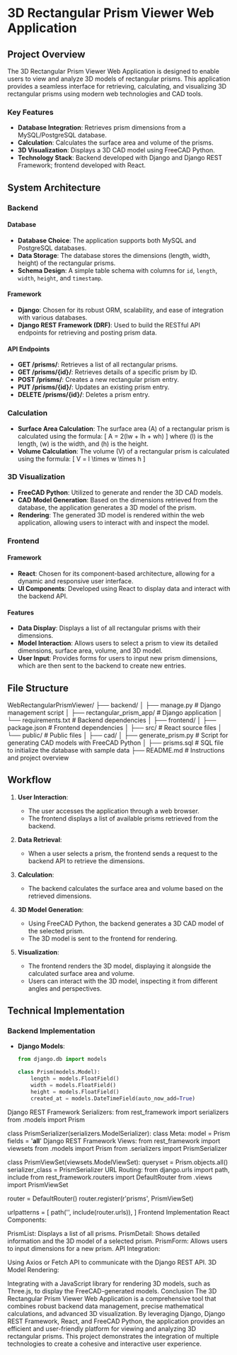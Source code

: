 # 3D Rectangular Prism Viewer Web Application

## Project Overview
The 3D Rectangular Prism Viewer Web Application is designed to enable users to view and analyze 3D models of rectangular prisms. This application provides a seamless interface for retrieving, calculating, and visualizing 3D rectangular prisms using modern web technologies and CAD tools.

### Key Features
- **Database Integration**: Retrieves prism dimensions from a MySQL/PostgreSQL database.
- **Calculation**: Calculates the surface area and volume of the prisms.
- **3D Visualization**: Displays a 3D CAD model using FreeCAD Python.
- **Technology Stack**: Backend developed with Django and Django REST Framework; frontend developed with React.

## System Architecture

### Backend

#### Database
- **Database Choice**: The application supports both MySQL and PostgreSQL databases.
- **Data Storage**: The database stores the dimensions (length, width, height) of the rectangular prisms.
- **Schema Design**: A simple table schema with columns for `id`, `length`, `width`, `height`, and `timestamp`.

#### Framework
- **Django**: Chosen for its robust ORM, scalability, and ease of integration with various databases.
- **Django REST Framework (DRF)**: Used to build the RESTful API endpoints for retrieving and posting prism data.

#### API Endpoints
- **GET /prisms/**: Retrieves a list of all rectangular prisms.
- **GET /prisms/{id}/**: Retrieves details of a specific prism by ID.
- **POST /prisms/**: Creates a new rectangular prism entry.
- **PUT /prisms/{id}/**: Updates an existing prism entry.
- **DELETE /prisms/{id}/**: Deletes a prism entry.

### Calculation
- **Surface Area Calculation**: The surface area \(A\) of a rectangular prism is calculated using the formula:
  \[
  A = 2(lw + lh + wh)
  \]
  where \(l\) is the length, \(w\) is the width, and \(h\) is the height.
- **Volume Calculation**: The volume \(V\) of a rectangular prism is calculated using the formula:
  \[
  V = l \times w \times h
  \]

### 3D Visualization
- **FreeCAD Python**: Utilized to generate and render the 3D CAD models.
- **CAD Model Generation**: Based on the dimensions retrieved from the database, the application generates a 3D model of the prism.
- **Rendering**: The generated 3D model is rendered within the web application, allowing users to interact with and inspect the model.

### Frontend

#### Framework
- **React**: Chosen for its component-based architecture, allowing for a dynamic and responsive user interface.
- **UI Components**: Developed using React to display data and interact with the backend API.

#### Features
- **Data Display**: Displays a list of all rectangular prisms with their dimensions.
- **Model Interaction**: Allows users to select a prism to view its detailed dimensions, surface area, volume, and 3D model.
- **User Input**: Provides forms for users to input new prism dimensions, which are then sent to the backend to create new entries.

## File Structure

WebRectangularPrismViewer/
├── backend/
│ ├── manage.py # Django management script
│ ├── rectangular_prism_app/ # Django application
│ └── requirements.txt # Backend dependencies
│
├── frontend/
│ ├── package.json # Frontend dependencies
│ ├── src/ # React source files
│ └── public/ # Public files
│
├── cad/
│ ├── generate_prism.py # Script for generating CAD models with FreeCAD Python
│
├── prisms.sql # SQL file to initialize the database with sample data
├── README.md # Instructions and project overview


## Workflow

1. **User Interaction**:
   - The user accesses the application through a web browser.
   - The frontend displays a list of available prisms retrieved from the backend.

2. **Data Retrieval**:
   - When a user selects a prism, the frontend sends a request to the backend API to retrieve the dimensions.
   
3. **Calculation**:
   - The backend calculates the surface area and volume based on the retrieved dimensions.
   
4. **3D Model Generation**:
   - Using FreeCAD Python, the backend generates a 3D CAD model of the selected prism.
   - The 3D model is sent to the frontend for rendering.

5. **Visualization**:
   - The frontend renders the 3D model, displaying it alongside the calculated surface area and volume.
   - Users can interact with the 3D model, inspecting it from different angles and perspectives.

## Technical Implementation

### Backend Implementation
- **Django Models**:
  ```python
  from django.db import models

  class Prism(models.Model):
      length = models.FloatField()
      width = models.FloatField()
      height = models.FloatField()
      created_at = models.DateTimeField(auto_now_add=True)
Django REST Framework Serializers:
from rest_framework import serializers
from .models import Prism

class PrismSerializer(serializers.ModelSerializer):
    class Meta:
        model = Prism
        fields = '__all__'
Django REST Framework Views:
from rest_framework import viewsets
from .models import Prism
from .serializers import PrismSerializer

class PrismViewSet(viewsets.ModelViewSet):
    queryset = Prism.objects.all()
    serializer_class = PrismSerializer
URL Routing:
from django.urls import path, include
from rest_framework.routers import DefaultRouter
from .views import PrismViewSet

router = DefaultRouter()
router.register(r'prisms', PrismViewSet)

urlpatterns = [
    path('', include(router.urls)),
]
Frontend Implementation
React Components:

PrismList: Displays a list of all prisms.
PrismDetail: Shows detailed information and the 3D model of a selected prism.
PrismForm: Allows users to input dimensions for a new prism.
API Integration:

Using Axios or Fetch API to communicate with the Django REST API.
3D Model Rendering:

Integrating with a JavaScript library for rendering 3D models, such as Three.js, to display the FreeCAD-generated models.
Conclusion
The 3D Rectangular Prism Viewer Web Application is a comprehensive tool that combines robust backend data management, precise mathematical calculations, and advanced 3D visualization. By leveraging Django, Django REST Framework, React, and FreeCAD Python, the application provides an efficient and user-friendly platform for viewing and analyzing 3D rectangular prisms. This project demonstrates the integration of multiple technologies to create a cohesive and interactive user experience.
